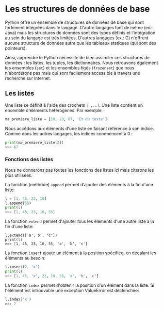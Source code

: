 # Les structures de données de base

Python offre un ensemble de structures de données de base qui sont fortement intégrées dans le langage. D'autre langages font de même (ex.: Java) mais les structures de données sont des types définis et l'intégration au sein du langage est très limitées. D'autres langages (ex.: C) n'offrent aucune structure de données autre que les tableaux statiques (qui sont des pointeurs). 

Ainsi, apprendre le Python nécessite de bien assimiler ces structures de données : les listes, les tuples, les dictionnaires. Nous retrouvons également les ensembles (`set`) et les ensembles figés  (`frozenset`) que nous n'aborderons pas mais qui sont facilement accessible à travers une recherche sur Internet. 

## Les listes

Une liste se définit à l'aide des crochets `[ ...]`. Une liste contient un ensemble d'éléments hétérogènes. Par exemple: 

```python
ma_premiere_liste = [10, 23, 67, 'Et du texte']
```

Nous accédons aux éléments d'une liste en faisant référence à son indice. Comme dans les autres langages, les indices commencent à 0 : 

```python
print(ma_premiere_liste[2])
>>> 67
```

### Fonctions des listes

Nous ne donnerons pas toutes les fonctions des listes ici mais citerons les plus utilisées.

La fonction (méthode) `append` permet d'ajouter des éléments à la fin d'une liste:

```python
l = [1, 45, 23, 10]
l.append(55)
print(l)
>>> [1, 45, 23, 10, 55]
```

La fonction `extend` permet d'ajouter tous les éléments d'une autre liste à la fin d'une liste: 

```
l.extend(['a', b', 'c'])
print(l)
>>> [1, 45, 23, 10, 55, 'a', 'b', 'c']
```

La fonction `insert` ajoute un élément à la position spécifiée, en décalant les éléments au besoin: 

```python
l.insert(2, 'x')
print(l)
>>> [1, 45, 'x', 23, 10, 55, 'a', 'b', 'c']
```

La fonction `index` permet d'obtenir la position d'un élément dans la liste. Si l'élément est introuvable une exception ValueError est déclenchée: 

```python
l.index('x')
>>> 2
```

